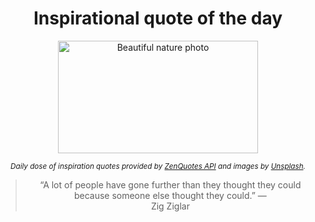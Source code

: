 
<div align="center">

# Inspirational quote of the day

<img src="./data/photo.jpeg" alt="Beautiful nature photo" width="320" height="180">

<sub><i>Daily dose of inspiration quotes provided by [ZenQuotes API](https://zenquotes.io/) and images by [Unsplash](https://unsplash.com/).</i></sub>


<blockquote>&ldquo;A lot of people have gone further than they thought they could because someone else thought they could.&rdquo; &mdash; <footer>Zig Ziglar</footer></blockquote>

</div>
